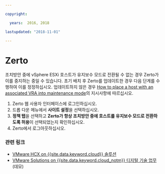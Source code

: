 ```yaml
---

copyright:

  years:  2016, 2018

lastupdated: "2018-11-01"

---
```


# Zerto

조치방안 중에 vSphere ESXi 호스트가 유지보수 모드로 전환될 수 없는 경우 Zerto가 이를 중지하는 중일 수 있습니다. 초기 배치 후 Zerto를 업데이트한 경우 다음 단계를 수행하여 이를 정정하십시오. 업데이트하지 않은 경우 [How to place a host with an associated VRA into maintenance mode](https://www.zerto.com/myzerto/knowledge-base/place-host-into-maintenance-mode-with-vra/)의 지시사항에 따르십시오.

1. Zerto 웹 사용자 인터페이스에 로그인하십시오.
2. 드롭 다운 메뉴에서 **사이트 설정**을 선택하십시오.
3. **정책 탭**을 선택하고 **Zerto가 항상 조치방안 중에 호스트를 유지보수 모드로 전환하도록 허용**이 선택되었는지 확인하십시오.
4. Zerto에서 로그아웃하십시오.

### 관련 링크

* [VMware HCX on {{site.data.keyword.cloud}} 솔루션](https://www.ibm.com/cloud/garage/files/HCX_Architecture_Design.pdf)
* [VMware Solutions on {{site.data.keyword.cloud_notm}} 디지털 기술 업무](https://ibm-dte.mybluemix.net/ibm-vmware)(데모)
